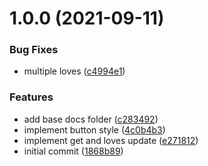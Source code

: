 # 1.0.0 (2021-09-11)


### Bug Fixes

* multiple loves ([c4994e1](https://github.com/gil0mendes/page-loves/commit/c4994e17b1d0b6f87f2669ded857b625544af3f7))


### Features

* add base docs folder ([c283492](https://github.com/gil0mendes/page-loves/commit/c28349235313063587929fb7b764fd8833c79e3a))
* implement button style ([4c0b4b3](https://github.com/gil0mendes/page-loves/commit/4c0b4b3a67f69431d32ebbb88cd2ee5533f46bfe))
* implement get and loves update ([e271812](https://github.com/gil0mendes/page-loves/commit/e271812a4ab472727db184f7360261efb4442b5c))
* initial commit ([1868b89](https://github.com/gil0mendes/page-loves/commit/1868b894bc87f65aa60340fd446a2206b0f1a809))
